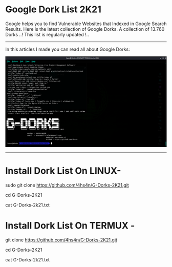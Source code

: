 # Google Dork List 2K21

Google helps you to find Vulnerable Websites that Indexed in Google Search Results. Here is the latest collection of Google Dorks. A collection of 13.760 Dorks ..! This list is regularly updated !..
****
In this articles I made you can read all about Google Dorks:

![Screenshot](g-dorks.png)
****

# Install Dork List On LINUX-

sudo git clone https://github.com/4hs4n/G-Dorks-2K21.git

cd G-Dorks-2K21 

cat G-Dorks-2k21.txt

# Install Dork List On TERMUX -

git clone https://github.com/4hs4n/G-Dorks-2K21.git

cd G-Dorks-2K21 

cat G-Dorks-2k21.txt

